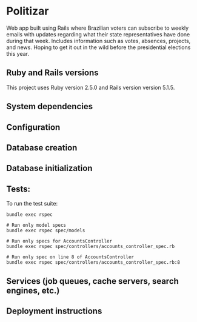 # Politizar

Web app built using Rails where Brazilian voters can subscribe to weekly emails with updates regarding what their state representatives have done during that week. Includes information such as votes, absences, projects, and news. Hoping to get it out in the wild before the presidential elections this year.

## Ruby and Rails versions

This project uses Ruby version 2.5.0 and Rails version version 5.1.5.

## System dependencies

## Configuration

## Database creation

## Database initialization

## Tests:

To run the test suite:

```
bundle exec rspec

# Run only model specs
bundle exec rspec spec/models

# Run only specs for AccountsController
bundle exec rspec spec/controllers/accounts_controller_spec.rb

# Run only spec on line 8 of AccountsController
bundle exec rspec spec/controllers/accounts_controller_spec.rb:8
```

## Services (job queues, cache servers, search engines, etc.)

## Deployment instructions
